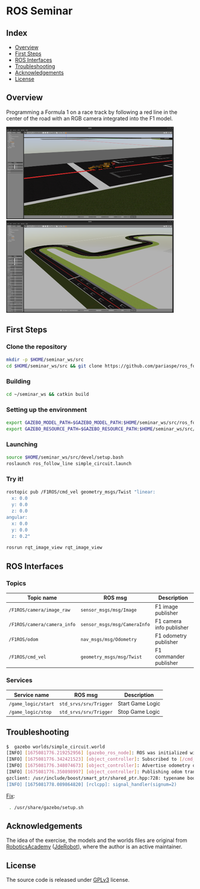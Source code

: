 # ROS Seminar

## Index
- [Overview](#overview)
- [First Steps](#first-steps)
- [ROS Interfaces](#ros-interfaces)
- [Troubleshooting](#troubleshooting)
- [Acknowledgements](#acknowledgements)
- [License](#license)

## Overview

Programming a Formula 1 on a race track by following a red line in the center of the road with an RGB camera integrated into the F1 model.

<img src="docs/imgs/img_1.png" width="450"/>
<img src="docs/imgs/img_2.png" width="450"/>

## First Steps

### Clone the repository
```bash
mkdir -p $HOME/seminar_ws/src
cd $HOME/seminar_ws/src && git clone https://github.com/pariaspe/ros_follow_line.git
```

### Building
```bash
cd ~/seminar_ws && catkin build
```

### Setting up the environment
```bash
export GAZEBO_MODEL_PATH=$GAZEBO_MODEL_PATH:$HOME/seminar_ws/src/ros_follow_line/models
export GAZEBO_RESOURCE_PATH=$GAZEBO_RESOURCE_PATH:$HOME/seminar_ws/src/ros_follow_line/worlds
```

### Launching
```bash
source $HOME/seminar_ws/src/devel/setup.bash
roslaunch ros_follow_line simple_circuit.launch
```

### Try it!
```bash
rostopic pub /F1ROS/cmd_vel geometry_msgs/Twist "linear:
  x: 0.0
  y: 0.0
  z: 0.0
angular:
  x: 0.0
  y: 0.0
  z: 0.2"
```

```bash
rosrun rqt_image_view rqt_image_view
```

## ROS Interfaces
### Topics
| Topic name | ROS msg | Description |
| ---         | ---     | ---         |
| `/F1ROS/camera/image_raw`   | `sensor_msgs/msg/Image`      | F1 image publisher       |
| `/F1ROS/camera/camera_info` | `sensor_msgs/msg/CameraInfo` | F1 camera info publisher |
| `/F1ROS/odom`               | `nav_msgs/msg/Odometry`      | F1 odometry publisher    |
| `/F1ROS/cmd_vel`            | `geometry_msgs/msg/Twist`    | F1 commander publisher   |

### Services
| Service name | ROS msg | Description |
| ---         | ---     | ---         |
| `/game_logic/start` | `std_srvs/srv/Trigger` | Start Game Logic |
| `/game_logic/stop`  | `std_srvs/srv/Trigger` | Stop Game Logic  |


<!-- ### Parameters -->

## Troubleshooting

```bash
$  gazebo worlds/simple_circuit.world
[INFO] [1675081776.219252956] [gazebo_ros_node]: ROS was initialized without arguments.
[INFO] [1675081776.342421523] [object_controller]: Subscribed to [/cmd_vel]
[INFO] [1675081776.348074673] [object_controller]: Advertise odometry on [/odom]
[INFO] [1675081776.350898997] [object_controller]: Publishing odom transforms between [odom] and [base_footprint]
gzclient: /usr/include/boost/smart_ptr/shared_ptr.hpp:728: typename boost::detail::sp_member_access<T>::type boost::shared_ptr<T>::operator->() const [with T = gazebo::rendering::Camera; typename boost::detail::sp_member_access<T>::type = gazebo::rendering::Camera*]: Assertion `px != 0' failed.
[INFO] [1675081778.089864820] [rclcpp]: signal_handler(signum=2)
```

[Fix](https://answers.ros.org/question/358847/cannot-launch-gzclient-on-a-launch-file-results-in-shared_ptr-assertion-error/):
```bash
 . /usr/share/gazebo/setup.sh 
```

## Acknowledgements
The idea of the exercise, the models and the worlds files are original from [RoboticsAcademy](https://github.com/JdeRobot/RoboticsAcademy) ([JdeRobot](https://github.com/JdeRobot)), where the author is an active maintainer.

## License
The source code is released under [GPLv3](http://www.gnu.org/licenses/) license.
